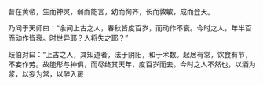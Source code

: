 昔在黄帝，生而神灵，弱而能言，幼而徇齐，长而敦敏，成而登天。

乃问于天师曰：“余闻上古之人，春秋皆度百岁，而动作不衰。今时之人，年半百而动作皆衰。时世异耶？人将失之耶？”

歧伯对曰：“上古之人，其知道者，法于阴阳，和于术数。起居有常，饮食有节，不妄作劳。故能形与神俱，而尽终其天年，度百岁而去。今时之人不然也，以酒为浆，以妄为常，以醉入房